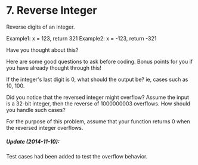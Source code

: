 # 7. Reverse Integer
Reverse digits of an integer.

Example1: x = 123, return 321
Example2: x = -123, return -321

Have you thought about this?

Here are some good questions to ask before coding. Bonus points for you if you have already thought through this!

If the integer's last digit is 0, what should the output be? ie, cases such as 10, 100.

Did you notice that the reversed integer might overflow? Assume the input is a 32-bit integer, then the reverse of 1000000003 overflows. How should you handle such cases?

For the purpose of this problem, assume that your function returns 0 when the reversed integer overflows.

##### Update (2014-11-10):

Test cases had been added to test the overflow behavior.